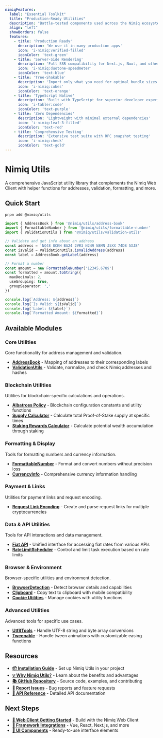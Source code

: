 ```yaml
---
nimiqFeatures:
  label: "Essential Toolkit"
  title: "Production-Ready Utilities"
  description: "Battle-tested components used across the Nimiq ecosystem, from the official wallet to third-party integrations."
  align: "left"
  showBorders: false
  features:
    - title: 'Production Ready'
      description: 'We use it in many production apps'
      icon: 'i-nimiq:verified-filled'
      iconColor: 'text-green'
    - title: 'Server-Side Rendering'
      description: 'Full SSR compatibility for Next.js, Nuxt, and other frameworks'
      icon: 'i-nimiq:duotone-speedmeter'
      iconColor: 'text-blue'
    - title: 'Tree-Shakable'
      description: 'Import only what you need for optimal bundle sizes'
      icon: 'i-nimiq:cubes'
      iconColor: 'text-orange'
    - title: 'TypeScript Native'
      description: 'Built with TypeScript for superior developer experience'
      icon: 'i-tabler:code'
      iconColor: 'text-purple'
    - title: 'Zero Dependencies'
      description: 'Lightweight with minimal external dependencies'
      icon: 'i-nimiq:leaf-3-filled'
      iconColor: 'text-red'
    - title: 'Comprehensive Testing'
      description: 'Extensive test suite with RPC snapshot testing'
      icon: 'i-nimiq:check'
      iconColor: 'text-gold'
---
```


<script setup lang="ts">
  import NimiqFeatures from '../.vitepress/theme/components/NimiqFeatures.vue'
  </script>

# Nimiq Utils

A comprehensive JavaScript utility library that complements the Nimiq Web Client with helper functions for addresses, validation, formatting, and more.

<NimiqFeatures v-bind="$frontmatter.nimiqFeatures" />

## Quick Start

```bash
pnpm add @nimiq/utils
```

```typescript
import { AddressBook } from '@nimiq/utils/address-book'
import { FormattableNumber } from '@nimiq/utils/formattable-number'
import { ValidationUtils } from '@nimiq/utils/validation-utils'

// Validate and get info about an address
const address = 'NQ48 8CKH BA24 2VR3 N249 N8MN J5XX 74DB 5XJ8'
const isValid = ValidationUtils.isValidAddress(address)
const label = AddressBook.getLabel(address)

// Format a number
const amount = new FormattableNumber('12345.6789')
const formatted = amount.toString({
  maxDecimals: 2,
  useGrouping: true,
  groupSeparator: ','
})

console.log(`Address: ${address}`)
console.log(`Is Valid: ${isValid}`)
console.log(`Label: ${label}`)
console.log(`Formatted Amount: ${formatted}`)
```

## Available Modules

### Core Utilities

Core functionality for address management and validation.

- **[AddressBook](./address-book)** - Mapping of addresses to their corresponding labels
- **[ValidationUtils](./validation-utils)** - Validate, normalize, and check Nimiq addresses and hashes

### Blockchain Utilities

Utilities for blockchain-specific calculations and operations.

- **[Albatross Policy](./albatross-policy)** - Blockchain configuration constants and utility functions
- **[Supply Calculator](./supply-calculator)** - Calculate total Proof-of-Stake supply at specific times
- **[Staking Rewards Calculator](./staking-rewards-calculator)** - Calculate potential wealth accumulation through staking

### Formatting & Display

Tools for formatting numbers and currency information.

- **[FormattableNumber](./formattable-number)** - Format and convert numbers without precision loss
- **[CurrencyInfo](./currency-info)** - Comprehensive currency information handling

### Payment & Links

Utilities for payment links and request encoding.

- **[Request Link Encoding](./request-link-encoding)** - Create and parse request links for multiple cryptocurrencies

### Data & API Utilities

Tools for API interactions and data management.

- **[Fiat API](./fiat-api)** - Unified interface for accessing fiat rates from various APIs
- **[RateLimitScheduler](./rate-limit-scheduler)** - Control and limit task execution based on rate limits

### Browser & Environment

Browser-specific utilities and environment detection.

- **[BrowserDetection](./browser-detection)** - Detect browser details and capabilities
- **[Clipboard](./clipboard)** - Copy text to clipboard with mobile compatibility
- **[Cookie Utilities](./cookie-utilities)** - Manage cookies with utility functions

### Advanced Utilities

Advanced tools for specific use cases.

- **[Utf8Tools](./utf8-tools)** - Handle UTF-8 string and byte array conversions
- **[Tweenable](./tweenable)** - Handle tween animations with customizable easing functions

## Resources

- **[📦 Installation Guide](./installation)** - Set up Nimiq Utils in your project
- **[💡 Why Nimiq Utils?](./why)** - Learn about the benefits and advantages
- **[📚 GitHub Repository](https://github.com/nimiq/nimiq-utils)** - Source code, examples, and contributing
- **[🐛 Report Issues](https://github.com/nimiq/nimiq-utils/issues)** - Bug reports and feature requests
- **[📖 API Reference](https://github.com/nimiq/nimiq-utils/tree/master/docs)** - Detailed API documentation

## Next Steps

- **[🚀 Web Client Getting Started](/web-client/getting-started)** - Build with the Nimiq Web Client
- **[🔧 Framework Integrations](/web-client/integrations/)** - Vue, React, Next.js, and more
- **[🎨 UI Components](https://onmax.github.io/nimiq-ui/)** - Ready-to-use interface elements
